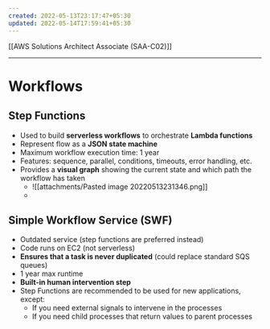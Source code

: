 ```yaml
---
created: 2022-05-13T23:17:47+05:30
updated: 2022-05-14T17:59:41+05:30
---
```

[[AWS Solutions Architect Associate (SAA-C02)]]

---
# Workflows

## Step Functions
- Used to build **serverless workflows** to orchestrate **Lambda functions**
- Represent flow as a **JSON state machine**
- Maximum workflow execution time: 1 year
- Features: sequence, parallel, conditions, timeouts, error handling, etc.
- Provides a **visual graph** showing the current state and which path the workflow has taken
	- ![[attachments/Pasted image 20220513231346.png]]
	- 

## Simple Workflow Service (SWF)
- Outdated service (step functions are preferred instead)
- Code runs on EC2 (not serverless)
- **Ensures that a task is never duplicated** (could replace standard SQS queues)
- 1 year max runtime
- **Built-in human intervention step**
- Step Functions are recommended to be used for new applications, except:
    -   If you need external signals to intervene in the processes
    -   If you need child processes that return values to parent processes